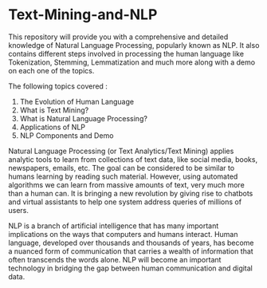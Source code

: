 # Text-Mining-and-NLP
This repository will provide you with a comprehensive and detailed knowledge of Natural Language Processing, popularly known as NLP. It also contains different steps involved in processing the human language like Tokenization, Stemming, Lemmatization and much more along with a demo on each one of the topics. 

The following topics covered :

1. The Evolution of Human Language
2. What is Text Mining?
3. What is Natural Language Processing?
4. Applications of NLP
5. NLP Components and Demo

Natural Language Processing (or Text Analytics/Text Mining) applies analytic tools to learn from collections of text data, like social media, books, newspapers, emails, etc. The goal can be considered to be similar to humans learning by reading such material. However, using automated algorithms we can learn from massive amounts of text, very much more than a human can. It is bringing a new revolution by giving rise to chatbots and virtual assistants to help one system address queries of millions of users.

NLP is a branch of artificial intelligence that has many important implications on the ways that computers and humans interact. Human language, developed over thousands and thousands of years, has become a nuanced form of communication that carries a wealth of information that often transcends the words alone. NLP will become an important technology in bridging the gap between human communication and digital data.

